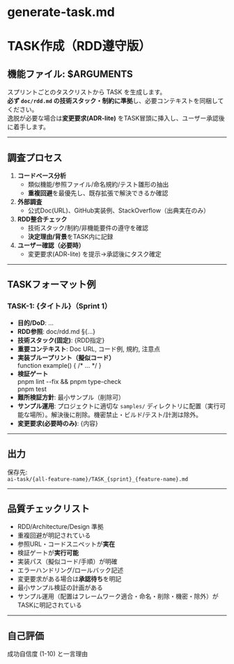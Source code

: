# generate-task.md

# TASK作成（RDD遵守版）

## 機能ファイル: $ARGUMENTS

スプリントごとのタスクリストから TASK を生成します。  
**必ず `doc/rdd.md` の技術スタック・制約に準拠**し、必要コンテキストを同梱してください。  
逸脱が必要な場合は**変更要求(ADR-lite)** をTASK冒頭に挿入し、ユーザー承認後に着手します。

---

## 調査プロセス
1. **コードベース分析**  
   - 類似機能/参照ファイル/命名規約/テスト雛形の抽出  
   - **重複回避**を最優先し、既存拡張で解決できるか確認
2. **外部調査**  
   - 公式Doc(URL)、GitHub実装例、StackOverflow（出典実在のみ）
3. **RDD整合チェック**  
   - 技術スタック/制約/非機能要件の遵守を確認  
   - **決定理由/背景**をTASK内に記録
4. **ユーザー確認（必要時）**  
   - 変更要求(ADR-lite) を提示→承認後にタスク確定

---

## TASKフォーマット例
### TASK-1: {タイトル}（Sprint 1）
- **目的/DoD**: ...
- **RDD参照**: doc/rdd.md §{...}
- **技術スタック(固定)**: {RDD指定}
- **重要コンテキスト**: Doc URL, コード例, 規約, 注意点
- **実装ブループリント（擬似コード）**  
      function example() { /* ... */ }
- **検証ゲート**  
      pnpm lint --fix && pnpm type-check  
      pnpm test
- **難所検証方針**: 最小サンプル（削除可）
- **サンプル運用**: プロジェクトに適切な `samples/` ディレクトリに配置（実行可能な場所）。解決後に削除。機密禁止・ビルド/テスト/計測は除外。
- **変更要求(必要時のみ)**: {内容}

---

## 出力
保存先:  
`ai-task/{all-feature-name}/TASK_{sprint}_{feature-name}.md`

---

## 品質チェックリスト
- RDD/Architecture/Design 準拠
- 重複回避が明記されている  
- 参照URL・コードスニペットが**実在**
- 検証ゲートが**実行可能**
- 実装パス（擬似コード/手順）が明確
- エラーハンドリング/ロールバック記述
- 変更要求がある場合は**承認待ち**を明記
- 最小サンプル検証の計画がある  
- サンプル運用（配置はフレームワーク適合・命名・削除・機密・除外）がTASKに明記されている

---

## 自己評価
成功自信度 (1-10) と一言理由
